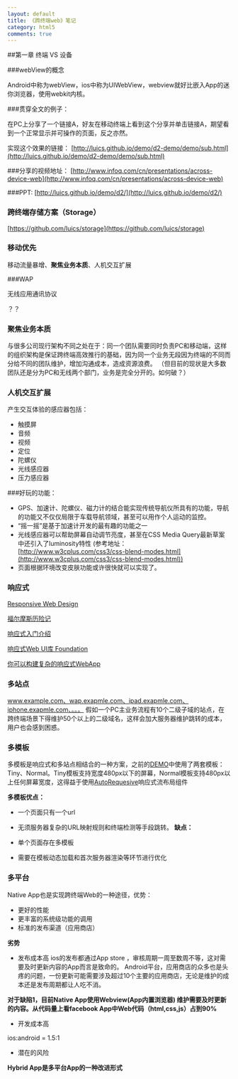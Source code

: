 ```yaml
---
layout: default
title: 《跨终端web》笔记
category: html5
comments: true
---
```

##第一章 终端 VS 设备

###webView的概念

Android中称为webView，ios中称为UIWebView，webview就好比嵌入App的迷你浏览器，使用webkit内核。

###贯穿全文的例子：

在PC上分享了一个链接A，好友在移动终端上看到这个分享并单击链接A，期望看到一个正常显示并可操作的页面，反之亦然。

实现这个效果的链接：
[http://luics.github.io/demo/d2-demo/demo/sub.html](http://luics.github.io/demo/d2-demo/demo/sub.html)

###分享的视频地址：
[http://www.infoq.com/cn/presentations/across-device-web](http://www.infoq.com/cn/presentations/across-device-web)

###PPT:
[http://luics.github.io/demo/d2/](http://luics.github.io/demo/d2/)

### 跨终端存储方案（Storage）
[https://github.com/luics/storage](https://github.com/luics/storage)

### 移动优先
移动流量暴增、**聚焦业务本质**、人机交互扩展

###WAP

无线应用通讯协议

？？

### 聚焦业务本质

与很多公司现行架构不同之处在于：同一个团队需要同时负责PC和移动端，这样的组织架构是保证跨终端高效推行的基础，因为同一个业务无段因为终端的不同而分给不同的团队维护，增加沟通成本，造成资源浪费。
（但目前的现状是大多数团队还是分为PC和无线两个部门，业务是完全分开的。如何破？）
### 人机交互扩展
产生交互体验的感应器包括：

* 触摸屏
* 音频
* 视频
* 定位
* 陀螺仪
* 光线感应器
* 压力感应器


###好玩的功能：
* GPS、加速计、陀螺仪、磁力计的结合能实现传统导航仪所具有的功能，导航的功能又不仅仅局限于车载导航领域，甚至可以用作个人运动的监控。
* “摇一摇”是基于加速计开发的最有趣的功能之一
* 光线感应器可以帮助屏幕自动调节亮度，甚至在CSS Media Query最新草案中还引入了luminosity特性 (参考地址：[http://www.w3cplus.com/css3/css-blend-modes.html](http://www.w3cplus.com/css3/css-blend-modes.html)) 
* 页面根据环境改变皮肤功能或许很快就可以实现了。

 ### 响应式
 
 [Responsive Web Design](http://alistapart.com/article/responsive-web-design)
 
 [福尔摩斯历险记](http://alistapart.com/d/responsive-web-design/ex/ex-site-flexible.html)
 
 [响应式入门介绍](http://www.ruanyifeng.com/blog/2012/05/responsive_web_design.html)
 
 [响应式Web UI库 Foundation](https://github.com/zurb/foundation)
 
 
[你可以构建复杂的响应式WebApp](http://adioso.com/blog/2013/06/responsifying-adioso/)

### 多站点

www.example.com、wap.exapmle.com、ipad.exapmle.com、iphone.exapmle.com、。。。
假如一个PC主业务流程有10个二级子域的站点，在跨终端场景下得维护50个以上的二级域名，这样会加大服务器维护跳转的成本，用户也会感到困惑。

### 多模板

多模板是响应式和多站点相结合的一种方案，之前的[DEMO]()中使用了两套模板：Tiny、Normal。Tiny模板支持宽度480px以下的屏幕，Normal模板支持480px以上任何屏幕宽度，这得益于使用[AutoRequesive](https://github.com/xudafeng/autoResponsive)响应式流布局组件

**多模板优点：**

* 一个页面只有一个url
* 无须服务器复杂的URL映射规则和终端检测等手段跳转。
**缺点：**

* 单个页面存在多模板
* 需要在模板动态加载和首次服务器渲染等环节进行优化

### 多平台
Native App也是实现跨终端Web的一种途径，优势：

* 更好的性能
* 更丰富的系统级功能的调用
* 标准的发布渠道（应用商店）

**劣势**

* 发布成本高
ios的发布都通过App store ，审核周期一周至数周不等，这对需要及时更新内容的App而言是致命的。
Android平台，应用商店的众多也是头疼的问题，一份更新可能需要涉及超过10个主要的应用商店，无论是维护的成本还是发布周期都让人吃不消。

**对于缺陷1，目前Native App使用Webview(App内置浏览器) 维护需要及时更新的内容。从代码量上看facebook App中Web代码（html,css,js）占到90%**


* 开发成本高

ios:android = 1.5:1


* 潜在的风险 

**Hybrid App是多平台App的一种改进形式**


